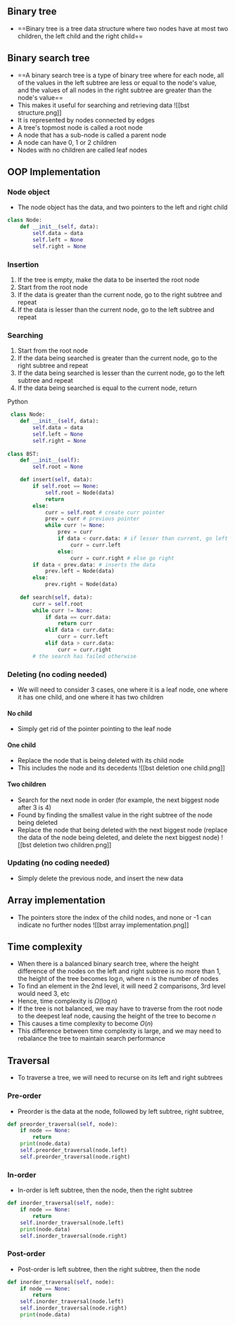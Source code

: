 ## Binary tree
- ==Binary tree is a tree data structure where two nodes have at most two children, the left child and the right child==
## Binary search tree
- ==A binary search tree is a type of binary tree where for each node, all of the values in the left subtree are less or equal to the node's value, and the values of all nodes in the right subtree are greater than the node's value==
- This makes it useful for searching and retrieving data
![[bst structure.png]]
- It is represented by nodes connected by edges
- A tree's topmost node is called a root node
- A node that has a sub-node is called a parent node
- A node can have 0, 1 or 2 children
- Nodes with no children are called leaf nodes
## OOP Implementation
### Node object
- The node object has the data, and two pointers to the left and right child
```python
class Node:
	def __init__(self, data):
		self.data = data
		self.left = None
		self.right = None
```
### Insertion
1. If the tree is empty, make the data to be inserted the root node
2. Start from the root node
3. If the data is greater than the current node, go to the right subtree and repeat
4. If the data is lesser than the current node, go to the left subtree and repeat
### Searching
1. Start from the root node
2. If the data being searched is greater than the current node, go to the right subtree and repeat
3. If the data being searched is lesser than the current node, go to the left subtree and repeat
4. If the data being searched is equal to the current node, return

Python
```python
 class Node:
	def __init__(self, data):
		self.data = data
		self.left = None
		self.right = None
		
class BST:
	def __init__(self):
		self.root = None

	def insert(self, data):
		if self.root == None:
			self.root = Node(data)
			return
		else:
			curr = self.root # create curr pointer
			prev = curr # previous pointer
			while curr != None:
				prev = curr
				if data < curr.data: # if lesser than current, go left
					curr = curr.left
				else:
					curr = curr.right # else go right
		if data < prev.data: # inserts the data
			prev.left = Node(data)
		else:
			prev.right = Node(data)
			
	def search(self, data):
		curr = self.root
		while curr != None:
			if data == curr.data:
				return curr
			elif data < curr.data:
				curr = curr.left
			elif data > curr.data:
				curr = curr.right
		# the search has failed otherwise
```
### Deleting (no coding needed)
- We will need to consider 3 cases, one where it is a leaf node, one where it has one child, and one where it has two children
#### No child
- Simply get rid of the pointer pointing to the leaf node
#### One child
- Replace the node that is being deleted with its child node
- This includes the node and its decedents
![[bst deletion one child.png]]
#### Two children
- Search for the next node in order (for example, the next biggest node after 3 is 4)
- Found by finding the smallest value in the right subtree of the node being deleted
- Replace the node that being deleted with the next biggest node (replace the data of the node being deleted, and delete the next biggest node)
![[bst deletion two children.png]]

### Updating (no coding needed)
- Simply delete the previous node, and insert the new data
## Array implementation
- The pointers store the index of the child nodes, and none or -1 can indicate no further nodes
![[bst array implementation.png]]
## Time complexity
- When there is a balanced binary search tree, where the height difference of the nodes on the left and right subtree is no more than 1, the height of the tree becomes $\log n$, where n is the number of nodes
- To find an element in the 2nd level, it will need 2 comparisons, 3rd level would need 3, etc
- Hence, time complexity is $\Omega(\log n)$
- If the tree is not balanced, we may have to traverse from the root node to the deepest leaf node, causing the height of the tree to become $n$
- This causes a time complexity to become $O(n)$
- This difference between time complexity is large, and we may need to rebalance the tree to maintain search performance
## Traversal
- To traverse a tree, we will need to recurse on its left and right subtrees
### Pre-order
- Preorder is the data at the node, followed by left subtree, right subtree,
```python
def preorder_traversal(self, node):
	if node == None:
		return
	print(node.data)
	self.preorder_traversal(node.left)
	self.preorder_traversal(node.right)
```
### In-order
- In-order is left subtree, then the node, then the right subtree
```python
def inorder_traversal(self, node):
	if node == None:
		return
	self.inorder_traversal(node.left)
	print(node.data)
	self.inorder_traversal(node.right)
```
### Post-order
- Post-order is left subtree, then the right subtree, then the node
```python
def inorder_traversal(self, node):
	if node == None:
		return
	self.inorder_traversal(node.left)
	self.inorder_traversal(node.right)
	print(node.data)
```